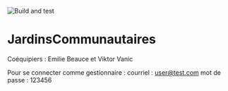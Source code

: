 ![Build and test](https://github.com/EmilieBeauce/JardinsCommunautaires/actions/workflows/main.yml/badge.svg?branch=main)
# JardinsCommunautaires

Coéquipiers : Emilie Beauce et Viktor Vanic

Pour se connecter comme gestionnaire : 
courriel : user@test.com 
mot de passe : 123456
